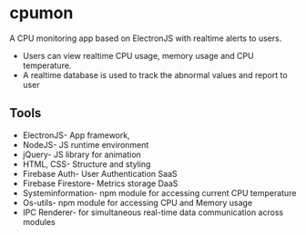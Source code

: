 # cpumon
A CPU monitoring app based on ElectronJS with realtime alerts to users.
- Users can view realtime CPU usage, memory usage and CPU temperature.
- A realtime database is used to track the abnormal values and report to user
## Tools
- ElectronJS- App framework, 
- NodeJS- JS runtime environment
- jQuery- JS library for animation
- HTML, CSS- Structure and styling
- Firebase Auth- User Authentication SaaS
- Firebase Firestore- Metrics storage DaaS
- Systeminformation- npm module for accessing current CPU temperature 
- Os-utils- npm module for accessing CPU and Memory usage
- IPC Renderer- for simultaneous real-time data communication across modules

